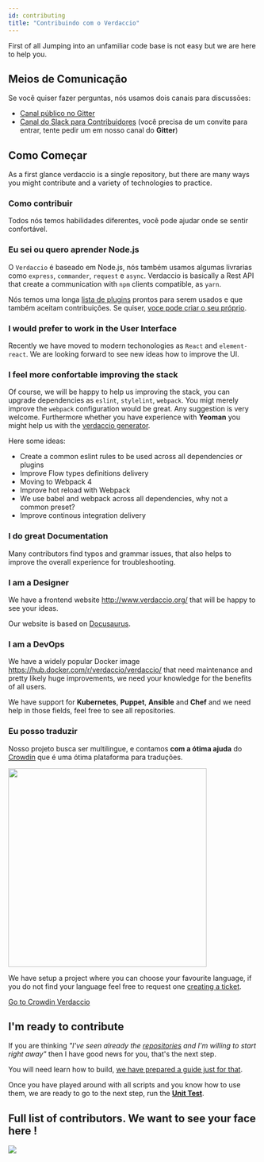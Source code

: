 ```yaml
---
id: contributing
title: "Contribuindo com o Verdaccio"
---
```

First of all Jumping into an unfamiliar code base is not easy but we are here to help you.

## Meios de Comunicação

Se você quiser fazer perguntas, nós usamos dois canais para discussões:

* [Canal público no Gitter](https://gitter.im/verdaccio/)
* [Canal do Slack para Contribuidores](https://verdaccio-npm.slack.com) (você precisa de um convite para entrar, tente pedir um em nosso canal do **Gitter**)

## Como Começar

As a first glance verdaccio is a single repository, but there are many ways you might contribute and a variety of technologies to practice.

### Como contribuir

Todos nós temos habilidades diferentes, você pode ajudar onde se sentir confortável.

### Eu sei ou quero aprender Node.js

O `Verdaccio` é baseado em Node.js, nós também usamos algumas livrarias como `express`, `commander`, `request` e `async`. Verdaccio is basically a Rest API that create a communication with `npm` clients compatible, as `yarn`.

Nós temos uma longa [lista de plugins](plugins.md) prontos para serem usados e que também aceitam contribuições. Se quiser, [voce pode criar o seu próprio](dev-plugins.md).

### I would prefer to work in the User Interface

Recently we have moved to modern techonologies as `React` and `element-react`. We are looking forward to see new ideas how to improve the UI.

### I feel more confortable improving the stack

Of course, we will be happy to help us improving the stack, you can upgrade dependencies as `eslint`, `stylelint`, `webpack`. You migt merely improve the `webpack` configuration would be great. Any suggestion is very welcome. Furthermore whether you have experience with **Yeoman** you might help us with the [verdaccio generator](https://github.com/verdaccio/generator-verdaccio-plugin).

Here some ideas:

* Create a common eslint rules to be used across all dependencies or plugins
* Improve Flow types definitions delivery
* Moving to Webpack 4
* Improve hot reload with Webpack
* We use babel and webpack across all dependencies, why not a common preset?
* Improve continous integration delivery

### I do great Documentation

Many contributors find typos and grammar issues, that also helps to improve the overall experience for troubleshooting.

### I am a Designer

We have a frontend website <http://www.verdaccio.org/> that will be happy to see your ideas.

Our website is based on [Docusaurus](https://docusaurus.io/).

### I am a DevOps

We have a widely popular Docker image <https://hub.docker.com/r/verdaccio/verdaccio/> that need maintenance and pretty likely huge improvements, we need your knowledge for the benefits of all users.

We have support for **Kubernetes**, **Puppet**, **Ansible** and **Chef** and we need help in those fields, feel free to see all repositories.

### Eu posso traduzir

Nosso projeto busca ser multilíngue, e contamos **com a ótima ajuda** do [Crowdin](https://crowdin.com) que é uma ótima plataforma para traduções.

<img src="https://d3n8a8pro7vhmx.cloudfront.net/uridu/pages/144/attachments/original/1485948891/Crowdin.png" width="400px" />

We have setup a project where you can choose your favourite language, if you do not find your language feel free to request one [creating a ticket](https://github.com/verdaccio/verdaccio/issues/new).

[Go to Crowdin Verdaccio](https://crowdin.com/project/verdaccio)

## I'm ready to contribute

If you are thinking *"I've seen already the [repositories](repositories.md) and I'm willing to start right away"* then I have good news for you, that's the next step.

You will need learn how to build, [we have prepared a guide just for that](build.md).

Once you have played around with all scripts and you know how to use them, we are ready to go to the next step, run the [**Unit Test**](test.md).

## Full list of contributors. We want to see your face here !

<a href="graphs/contributors"><img src="https://opencollective.com/verdaccio/contributors.svg?width=890&button=false" /></a>
